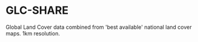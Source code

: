 # GLC-SHARE

Global Land Cover data combined from 'best available' national land cover maps. 1km resolution.

